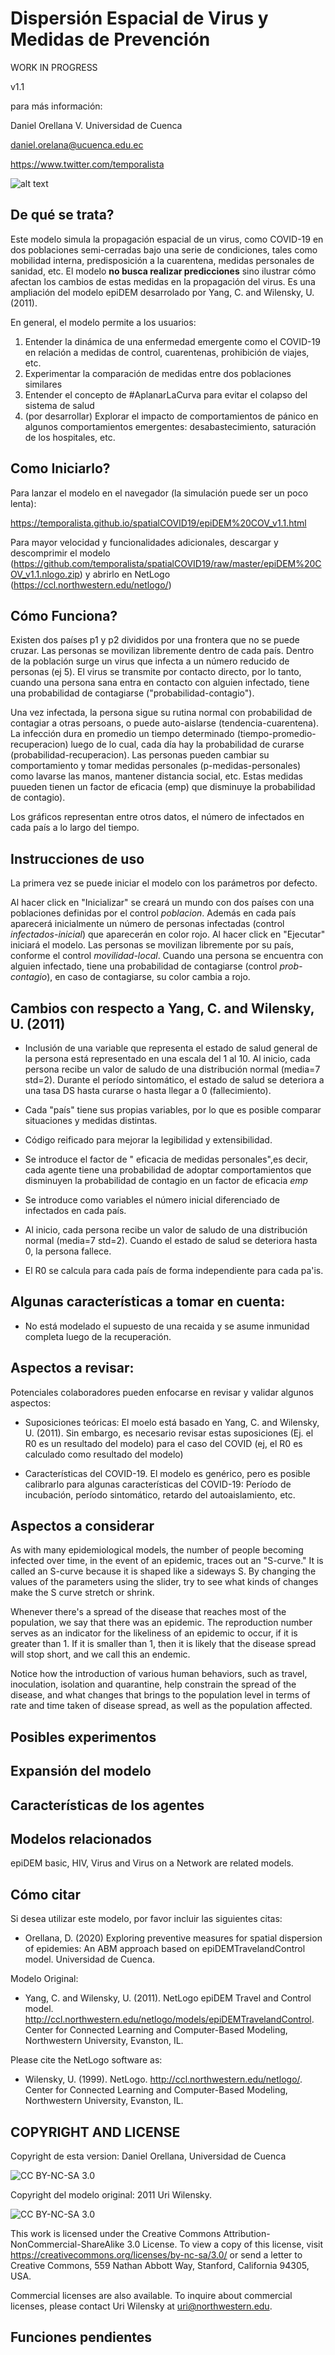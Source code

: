 # Dispersión Espacial de Virus y Medidas de Prevención

WORK IN PROGRESS

v1.1

para más información:

Daniel Orellana V. Universidad de Cuenca

daniel.orelana@ucuenca.edu.ec

https://www.twitter.com/temporalista

![alt text](https://raw.githubusercontent.com/temporalista/spatialCOVID19/master/virus_spread_interface.png "Interface del modelo")




## De qué se trata?

Este modelo simula la propagación espacial de un virus, como COVID-19 en dos poblaciones semi-cerradas bajo una serie de condiciones, tales como mobilidad interna, predisposición a la cuarentena, medidas personales de sanidad, etc. El modelo **no busca realizar predicciones** sino ilustrar cómo afectan los cambios de estas medidas en la propagación del virus. Es una ampliación del modelo epiDEM desarrolado por Yang, C. and Wilensky, U. (2011).

En general, el modelo permite a los usuarios:
1) Entender la dinámica de una enfermedad emergente como el COVID-19 en relación a medidas de control, cuarentenas, prohibición de viajes, etc.
2) Experimentar la comparación de medidas entre dos poblaciones similares
3) Entender el concepto de #AplanarLaCurva para evitar el colapso del sistema de salud
4) (por desarrollar) Explorar el impacto de comportamientos de pánico en algunos comportamientos emergentes: desabastecimiento,  saturación de los hospitales, etc.

## Como Iniciarlo?
Para lanzar el modelo en el navegador (la simulación puede ser un poco lenta):

https://temporalista.github.io/spatialCOVID19/epiDEM%20COV_v1.1.html

Para mayor velocidad y funcionalidades adicionales, descargar y descomprimir el modelo (https://github.com/temporalista/spatialCOVID19/raw/master/epiDEM%20COV_v1.1.nlogo.zip) y abrirlo en NetLogo (https://ccl.northwestern.edu/netlogo/)

## Cómo Funciona?

Existen dos países p1 y p2 divididos por una frontera que no se puede cruzar. Las personas se movilizan libremente dentro de cada país. Dentro de la población surge un virus que infecta a un número reducido de personas (ej 5). El virus se transmite por contacto directo, por lo tanto, cuando una persona sana entra en contacto con alguien infectado, tiene una probabilidad de contagiarse ("probabilidad-contagio").

Una vez infectada, la persona sigue su rutina normal con probabilidad de contagiar a otras persoans, o puede auto-aislarse (tendencia-cuarentena). La infección dura en promedio un tiempo determinado (tiempo-promedio-recuperacion) luego de lo cual, cada día hay la probabilidad de curarse (probabilidad-recuperacion). Las personas pueden cambiar su comportamiento y tomar medidas personales (p-medidas-personales) como lavarse las manos, mantener distancia social, etc. Estas medidas puueden tienen un factor de eficacia (emp) que disminuye la probabilidad de contagio).

Los gráficos representan entre otros datos, el número de infectados en cada país a lo largo del tiempo.


## Instrucciones de uso
La primera vez se puede iniciar el modelo con los parámetros por defecto. 

Al hacer click en "Inicializar" se creará un mundo con dos países con una poblaciones definidas por el control *poblacion*. Además en cada país aparecerá inicialmente un número de personas infectadas (control *infectados-inicial*) que aparecerán en color rojo.
Al hacer click en "Ejecutar" iniciará el modelo. Las personas se movilizan libremente por su país, conforme el control *movilidad-local*. Cuando una persona se encuentra con alguien infectado, tiene una probabilidad de contagiarse (control *prob-contagio*), en caso de contagiarse, su color cambia a rojo.




## Cambios con respecto a Yang, C. and Wilensky, U. (2011)
- Inclusión de una variable que representa el estado de salud general de la persona está representado en una escala del 1 al 10. Al inicio, cada persona recibe un valor de saludo de una distribución normal (media=7 std=2). Durante el período sintomático, el estado de salud se deteriora a una tasa DS hasta curarse o hasta llegar a 0 (fallecimiento).

- Cada "país" tiene sus propias variables, por lo que es posible comparar situaciones y medidas distintas.

-  Código reificado para mejorar la legibilidad y extensibilidad.

- Se introduce el factor de " eficacia de medidas personales",es decir, cada agente tiene una probabilidad de adoptar comportamientos que disminuyen la probabilidad de contagio en un factor de eficacia *emp*

- Se introduce como variables el número inicial diferenciado de infectados en cada país.

- Al inicio, cada persona recibe un valor de saludo de una distribución normal (media=7 std=2). Cuando el estado de salud se deteriora hasta 0, la persona fallece.


- El R0 se calcula para cada país de forma independiente para cada pa'is.	



## Algunas características a tomar en cuenta: 

- No está modelado el supuesto de una recaida y se asume inmunidad completa luego de la recuperación.


## Aspectos a revisar:

Potenciales colaboradores pueden enfocarse en revisar y validar algunos aspectos:

- Suposiciones teóricas: El moelo está basado en Yang, C. and Wilensky, U. (2011). Sin embargo, es necesario revisar estas suposiciones (Ej. el R0 es un resultado del modelo) para el caso del COVID (ej, el R0 es calculado como resultado del modelo)

- Características del COVID-19. El modelo es genérico, pero es posible calibrarlo para algunas características del COVID-19: Período de incubación, período sintomático, retardo del autoaislamiento, etc.








## Aspectos a considerar

As with many epidemiological models, the number of people becoming infected over time, in the event of an epidemic, traces out an "S-curve." It is called an S-curve because it is shaped like a sideways S. By changing the values of the parameters using the slider, try to see what kinds of changes make the S curve stretch or shrink.

Whenever there's a spread of the disease that reaches most of the population, we say that there was an epidemic. The reproduction number serves as an indicator for the likeliness of an epidemic to occur, if it is greater than 1. If it is smaller than 1, then it is likely that the disease spread will stop short, and we call this an endemic.

Notice how the introduction of various human behaviors, such as travel, inoculation, isolation and quarantine, help constrain the spread of the disease, and what changes that brings to the population level in terms of rate and time taken of disease spread, as well as the population affected.

## Posibles experimentos


## Expansión del modelo


## Características de los agentes


## Modelos relacionados

epiDEM basic, HIV, Virus and Virus on a Network are related models.

## Cómo citar

Si desea utilizar este modelo, por favor incluir las siguientes citas:

* Orellana, D. (2020) Exploring preventive measures for spatial dispersion of epidemies: An ABM approach based on epiDEMTravelandControl model. Universidad de Cuenca.


Modelo Original:

* Yang, C. and Wilensky, U. (2011).  NetLogo epiDEM Travel and Control model.  http://ccl.northwestern.edu/netlogo/models/epiDEMTravelandControl.  Center for Connected Learning and Computer-Based Modeling, Northwestern University, Evanston, IL.

Please cite the NetLogo software as:

* Wilensky, U. (1999). NetLogo. http://ccl.northwestern.edu/netlogo/. Center for Connected Learning and Computer-Based Modeling, Northwestern University, Evanston, IL.

## COPYRIGHT AND LICENSE

Copyright de esta version: Daniel Orellana, Universidad de Cuenca

![CC BY-NC-SA 3.0](http://ccl.northwestern.edu/images/creativecommons/byncsa.png)

Copyright del modelo original: 2011 Uri Wilensky.

![CC BY-NC-SA 3.0](http://ccl.northwestern.edu/images/creativecommons/byncsa.png)

This work is licensed under the Creative Commons Attribution-NonCommercial-ShareAlike 3.0 License.  To view a copy of this license, visit https://creativecommons.org/licenses/by-nc-sa/3.0/ or send a letter to Creative Commons, 559 Nathan Abbott Way, Stanford, California 94305, USA.

Commercial licenses are also available. To inquire about commercial licenses, please contact Uri Wilensky at uri@northwestern.edu.

<!-- 2011 Cite: Yang, C. -->

## Funciones pendientes
